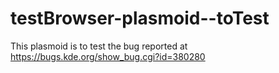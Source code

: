 # testBrowser-plasmoid--toTest
This plasmoid is to test the bug reported at https://bugs.kde.org/show_bug.cgi?id=380280
